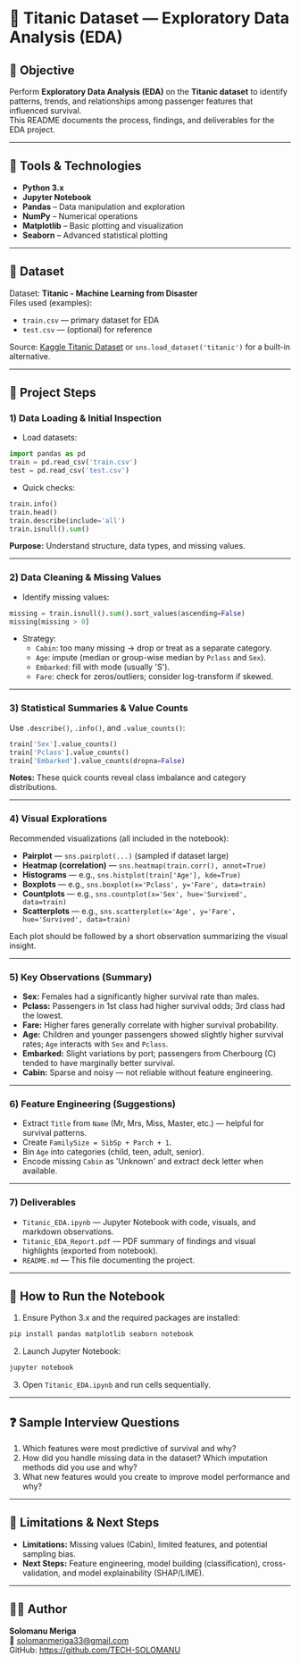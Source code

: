 # 🧭 Titanic Dataset — Exploratory Data Analysis (EDA)

## 🎯 Objective
Perform **Exploratory Data Analysis (EDA)** on the **Titanic dataset** to identify patterns, trends, and relationships among passenger features that influenced survival.  
This README documents the process, findings, and deliverables for the EDA project.

---

## 🧰 Tools & Technologies
- **Python 3.x**
- **Jupyter Notebook**
- **Pandas** – Data manipulation and exploration  
- **NumPy** – Numerical operations  
- **Matplotlib** – Basic plotting and visualization  
- **Seaborn** – Advanced statistical plotting  

---

## 📂 Dataset
Dataset: **Titanic - Machine Learning from Disaster**  
Files used (examples):
- `train.csv`  — primary dataset for EDA
- `test.csv`   — (optional) for reference

Source: [Kaggle Titanic Dataset](https://www.kaggle.com/c/titanic/data) or `sns.load_dataset('titanic')` for a built-in alternative.

---

## 🧩 Project Steps

### 1) Data Loading & Initial Inspection
- Load datasets:
```python
import pandas as pd
train = pd.read_csv('train.csv')
test = pd.read_csv('test.csv')
```
- Quick checks:
```python
train.info()
train.head()
train.describe(include='all')
train.isnull().sum()
```
**Purpose:** Understand structure, data types, and missing values.

---

### 2) Data Cleaning & Missing Values
- Identify missing values:
```python
missing = train.isnull().sum().sort_values(ascending=False)
missing[missing > 0]
```
- Strategy:
  - `Cabin`: too many missing → drop or treat as a separate category.
  - `Age`: impute (median or group-wise median by `Pclass` and `Sex`).
  - `Embarked`: fill with mode (usually 'S').
  - `Fare`: check for zeros/outliers; consider log-transform if skewed.

---

### 3) Statistical Summaries & Value Counts
Use `.describe()`, `.info()`, and `.value_counts()`:
```python
train['Sex'].value_counts()
train['Pclass'].value_counts()
train['Embarked'].value_counts(dropna=False)
```
**Notes:** These quick counts reveal class imbalance and category distributions.

---

### 4) Visual Explorations
Recommended visualizations (all included in the notebook):
- **Pairplot** — `sns.pairplot(...)` (sampled if dataset large)
- **Heatmap (correlation)** — `sns.heatmap(train.corr(), annot=True)`
- **Histograms** — e.g., `sns.histplot(train['Age'], kde=True)`
- **Boxplots** — e.g., `sns.boxplot(x='Pclass', y='Fare', data=train)`
- **Countplots** — e.g., `sns.countplot(x='Sex', hue='Survived', data=train)`
- **Scatterplots** — e.g., `sns.scatterplot(x='Age', y='Fare', hue='Survived', data=train)`

Each plot should be followed by a short observation summarizing the visual insight.

---

### 5) Key Observations (Summary)
- **Sex:** Females had a significantly higher survival rate than males.
- **Pclass:** Passengers in 1st class had higher survival odds; 3rd class had the lowest.
- **Fare:** Higher fares generally correlate with higher survival probability.
- **Age:** Children and younger passengers showed slightly higher survival rates; `Age` interacts with `Sex` and `Pclass`.
- **Embarked:** Slight variations by port; passengers from Cherbourg (C) tended to have marginally better survival.
- **Cabin:** Sparse and noisy — not reliable without feature engineering.

---

### 6) Feature Engineering (Suggestions)
- Extract `Title` from `Name` (Mr, Mrs, Miss, Master, etc.) — helpful for survival patterns.
- Create `FamilySize = SibSp + Parch + 1`.
- Bin `Age` into categories (child, teen, adult, senior).
- Encode missing `Cabin` as 'Unknown' and extract deck letter when available.

---

### 7) Deliverables
- `Titanic_EDA.ipynb` — Jupyter Notebook with code, visuals, and markdown observations.
- `Titanic_EDA_Report.pdf` — PDF summary of findings and visual highlights (exported from notebook).
- `README.md` — This file documenting the project.

---

## 🚀 How to Run the Notebook
1. Ensure Python 3.x and the required packages are installed:
```bash
pip install pandas matplotlib seaborn notebook
```
2. Launch Jupyter Notebook:
```bash
jupyter notebook
```
3. Open `Titanic_EDA.ipynb` and run cells sequentially.

---

## ❓ Sample Interview Questions
1. Which features were most predictive of survival and why?  
2. How did you handle missing data in the dataset? Which imputation methods did you use and why?  
3. What new features would you create to improve model performance and why?

---

## 🧠 Limitations & Next Steps
- **Limitations:** Missing values (Cabin), limited features, and potential sampling bias.
- **Next Steps:** Feature engineering, model building (classification), cross-validation, and model explainability (SHAP/LIME).

---

## 👨‍💻 Author
**Solomanu Meriga**  
📧 solomanmeriga33@gmail.com  
GitHub: https://github.com/TECH-SOLOMANU
